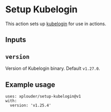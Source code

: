 # Setup Kubelogin

This action sets up [kubelogin](https://github.com/int128/kubelogin) for use in actions.

## Inputs

## `version`

Version of Kubelogin binary. Default `v1.27.0`.

## Example usage

```shell
uses: xplouder/setup-kubelogin@v1
with:
  version: 'v1.25.4'
```

